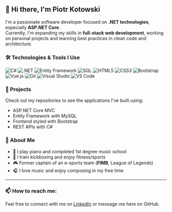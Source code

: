 ## 👋 Hi there, I'm Piotr Kotowski

I'm a passionate software developer focused on **.NET technologies**, especially **ASP.NET Core**.  
Currently, I'm expanding my skills in **full-stack web development**, working on personal projects and learning best practices in clean code and architecture.

### 🛠️ Technologies & Tools I Use

![C#](https://img.shields.io/badge/C%23-239120?style=for-the-badge&logo=csharp&logoColor=white)
![.NET](https://img.shields.io/badge/.NET-512BD4?style=for-the-badge&logo=dotnet&logoColor=white)
![Entity Framework](https://img.shields.io/badge/Entity%20Framework-6DB33F?style=for-the-badge&logo=dotnet&logoColor=white)
![SQL](https://img.shields.io/badge/SQL-4479A1?style=for-the-badge&logo=mysql&logoColor=white)
![HTML5](https://img.shields.io/badge/HTML5-E34F26?style=for-the-badge&logo=html5&logoColor=white)
![CSS3](https://img.shields.io/badge/CSS3-1572B6?style=for-the-badge&logo=css3&logoColor=white)
![Bootstrap](https://img.shields.io/badge/Bootstrap-7952B3?style=for-the-badge&logo=bootstrap&logoColor=white)
![Vue.js](https://img.shields.io/badge/Vue.js-4FC08D?style=for-the-badge&logo=vue.js&logoColor=white)
![Git](https://img.shields.io/badge/Git-F05032?style=for-the-badge&logo=git&logoColor=white)
![Visual Studio](https://img.shields.io/badge/Visual%20Studio-5C2D91?style=for-the-badge&logo=visualstudio&logoColor=white)
![VS Code](https://img.shields.io/badge/VS%20Code-007ACC?style=for-the-badge&logo=visualstudiocode&logoColor=white)


### 🚀 Projects

Check out my repositories to see the applications I've built using:
- ASP.NET Core MVC
- Entity Framework with MySQL
- Frontend styled with Bootstrap
- REST APIs with C#

### 🎯 About Me

- 🎹 I play piano and completed 1st degree music school  
- 🥋 I train kickboxing and enjoy fitness/sports  
- 🎮 Former captain of an e-sports team (**FIMB**, League of Legends)  
- 🎧 I love music and enjoy composing in my free time

---

### 📫 How to reach me:

Feel free to connect with me on [LinkedIn]([https://www.linkedin.com](https://www.linkedin.com/in/piotr-kotowski-66b82935a/)) or message me here on GitHub.
